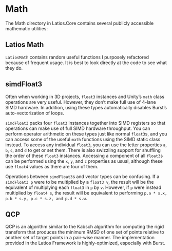 # Math

The Math directory in Latios.Core contains several publicly accessible
mathematic utilities:

## Latios Math

`LatiosMath` contains random useful functions I purposely refactored because of
frequent usage. It is best to look directly at the code to see what they do.

## simdFloat3

Often when working in 3D projects, `float3` instances and Unity’s `math` class
operations are very useful. However, they don’t make full use of 4-lane SIMD
hardware. In addition, using these types automatically disables Burst’s
auto-vectorization of loops.

`simdFloat3` packs four `float3` instances together into SIMD registers so that
operations can make use of full SIMD hardware throughput. You can perform
operator arithmetic on these types just like normal `float3`s, and you can
access some of the useful `math` functions using the SIMD static class instead.
To access any individual `float3`, you can use the letter properties `a`, `b`,
`c`, and `d` to get or set them. There is also swizzling support for shuffling
the order of these `float3` instances. Accessing a component of all `float3`s
can be performed using the `x`, `y`, and `z` properties as usual, although these
use `float4` values as there are four of them.

Operations between `simdFloat3`s and vector types can be confusing. If a
`simdFloat3 p` were to be multiplied by a `float3 v`, the result will be the
equivalent of multiplying each `float3` in `p` by `v`. However, if `p` were
instead multiplied by `float4 s`, the result will be equivalent to performing
`p.a * s.x, p.b * s.y, p.c * s.z, and p.d * s.w`.

## QCP

QCP is an algorithm similar to the Kabsch algorithm for computing the rigid
transform that produces the minimum RMSD of one set of points relative to
another set of target points in a pair-wise manner. The implementation provided
in the Latios Framework is highly-optimized, especially with Burst.
